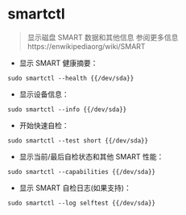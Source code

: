 # smartctl

> 显示磁盘 SMART 数据和其他信息
> 参阅更多信息 https://enwikipediaorg/wiki/SMART

- 显示 SMART 健康摘要：

`sudo smartctl --health {{/dev/sda}}`

- 显示设备信息：

`sudo smartctl --info {{/dev/sda}}`

- 开始快速自检：

`sudo smartctl --test short {{/dev/sda}}`

- 显示当前/最后自检状态和其他 SMART 性能：

`sudo smartctl --capabilities {{/dev/sda}}`

- 显示 SMART 自检日志(如果支持)：

`sudo smartctl --log selftest {{/dev/sda}}`

[#]: contributors: ([jim.大团结])